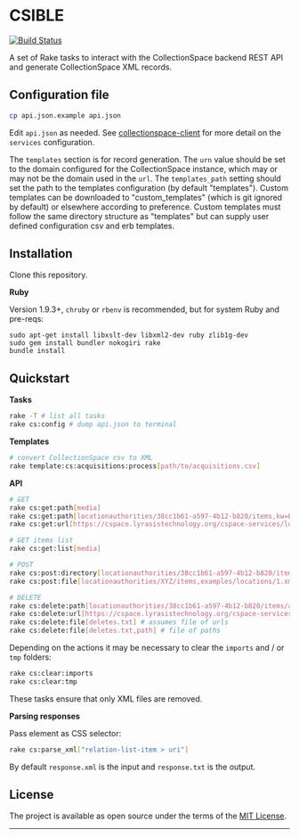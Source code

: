 # CSIBLE

[![Build Status](https://travis-ci.org/collectionspace/csible.svg?branch=master)](https://travis-ci.org/collectionspace/csible)

A set of Rake tasks to interact with the CollectionSpace backend REST API and generate CollectionSpace XML records.

Configuration file
------------------

```bash
cp api.json.example api.json
```

Edit `api.json` as needed. See [collectionspace-client](https://github.com/lyrasis/collectionspace-client.git) for more detail on the `services` configuration.

The `templates` section is for record generation. The `urn` value should be set to the domain configured for the CollectionSpace instance, which may or may not be the domain used in the `url`. The `templates_path` setting should set the path to the templates configuration (by default "templates"). Custom templates can be downloaded to "custom_templates" (which is git ignored by default) or elsewhere according to preference. Custom templates must follow the same directory structure as "templates" but can supply user defined configuration csv and erb templates.

Installation
------------

Clone this repository.

**Ruby**

Version 1.9.3+, `chruby` or `rbenv` is recommended, but for system Ruby and pre-reqs:

```
sudo apt-get install libxslt-dev libxml2-dev ruby zlib1g-dev
sudo gem install bundler nokogiri rake
bundle install
```

Quickstart
----------

**Tasks**

```bash
rake -T # list all tasks
rake cs:config # dump api.json to terminal
```

**Templates**

```bash
# convert CollectionSpace csv to XML
rake template:cs:acquisitions:process[path/to/acquisitions.csv]
```

**API**

```bash
# GET
rake cs:get:path[media]
rake cs:get:path[locationauthorities/38cc1b61-a597-4b12-b820/items,kw=EwoodPark702918,xml] # xml output
rake cs:get:url[https://cspace.lyrasistechnology.org/cspace-services/locationauthorities]

# GET items list
rake cs:get:list[media]

# POST
rake cs:post:directory[locationauthorities/38cc1b61-a597-4b12-b820/items,locations,1]
rake cs:post:file[locationauthorities/XYZ/items,examples/locations/1.xml]

# DELETE
rake cs:delete:path[locationauthorities/38cc1b61-a597-4b12-b820/items/a22a97ec-57fc-4b86-a366]
rake cs:delete:url[https://cspace.lyrasistechnology.org/cspace-services/locationauthorities/38cc1b61-a597-4b12-b820/items/a22a97ec-57fc-4b86-a366]
rake cs:delete:file[deletes.txt] # assumes file of urls
rake cs:delete:file[deletes.txt,path] # file of paths
```

Depending on the actions it may be necessary to clear the `imports` and / or `tmp` folders:

```bash
rake cs:clear:imports
rake cs:clear:tmp
```

These tasks ensure that only XML files are removed.

**Parsing responses**

Pass element as CSS selector:

```bash
rake cs:parse_xml["relation-list-item > uri"]
```

By default `response.xml` is the input and `response.txt` is the output.

License
---

The project is available as open source under the terms of the [MIT License](http://opensource.org/licenses/MIT).

---
